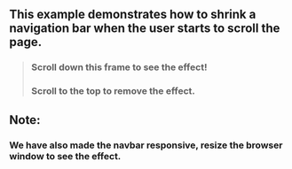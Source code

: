 ## __This example demonstrates how to shrink a navigation bar when the user starts to scroll the page.__  
>### Scroll down this frame to see the effect!  
>### Scroll to the top to remove the effect.  
## __Note:__
### We have also made the navbar responsive, resize the browser window to see the effect.